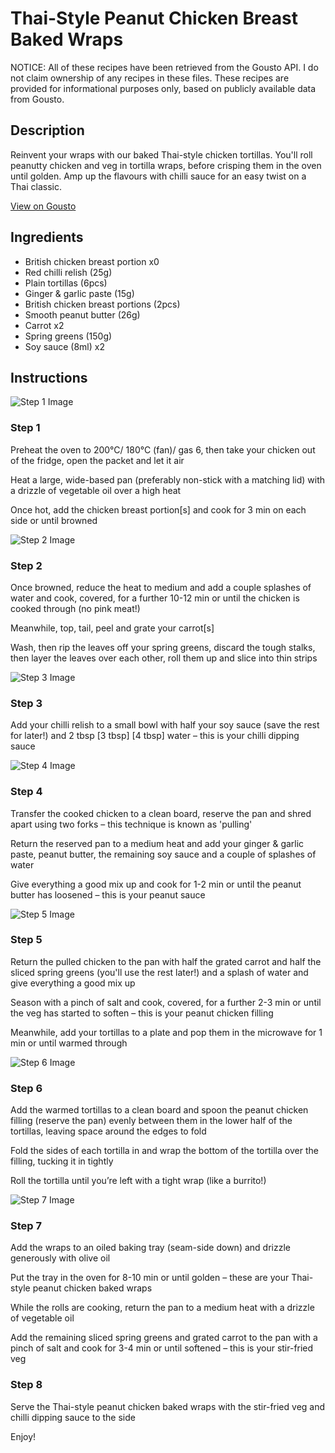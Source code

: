 # Thai-Style Peanut Chicken Breast Baked Wraps

NOTICE: All of these recipes have been retrieved from the Gousto API. I do not claim ownership of any recipes in these files. These recipes are provided for informational purposes only, based on publicly available data from Gousto.

## Description

Reinvent your wraps with our baked Thai-style chicken tortillas. You'll roll peanutty chicken and veg in tortilla wraps, before crisping them in the oven until golden. Amp up the flavours with chilli sauce for an easy twist on a Thai classic.  

[View on Gousto](https://www.gousto.co.uk/recipes/cookbook/thai-style-peanut-chicken-breast-baked-wraps)

## Ingredients

- British chicken breast portion x0
- Red chilli relish (25g)
- Plain tortillas (6pcs)
- Ginger & garlic paste (15g)
- British chicken breast portions (2pcs)
- Smooth peanut butter (26g)
- Carrot x2
- Spring greens (150g)
- Soy sauce (8ml) x2

## Instructions

![Step 1 Image](https://production-media.gousto.co.uk/cms/recipe-step-image/step-1-1681810926026-x200.jpg)

### Step 1

Preheat the oven to 200°C/ 180°C (fan)/ gas 6, then take your chicken out of the fridge, open the packet and let it air

Heat a large, wide-based pan (preferably non-stick with a matching lid) with a drizzle of vegetable oil over a high heat

Once hot, add the chicken breast portion[s] and cook for 3 min on each side or until browned

![Step 2 Image](https://production-media.gousto.co.uk/cms/recipe-step-image/Step-2-1681810929236-x200.jpg)

### Step 2

Once browned, reduce the heat to medium and add a couple splashes of water and cook, covered, for a further 10-12 min or until the chicken is cooked through (no pink meat!)

Meanwhile, top, tail, peel and grate your carrot[s]

Wash, then rip the leaves off your spring greens, discard the tough stalks, then layer the leaves over each other, roll them up and slice into thin strips

![Step 3 Image](https://production-media.gousto.co.uk/cms/recipe-step-image/Step-3-1681810933756-x200.jpg)

### Step 3

Add your chilli relish to a small bowl with half your soy sauce (save the rest for later!) and 2 tbsp <span class="text-purple">[3 tbsp]</span> <span class="text-danger">[4 tbsp]</span> water – this is your chilli dipping sauce

![Step 4 Image](https://production-media.gousto.co.uk/cms/recipe-step-image/step-4-1681810937394-x200.jpg)

### Step 4

Transfer the cooked chicken to a clean board, reserve the pan and shred apart using two forks – this technique is known as 'pulling'

Return the reserved pan to a medium heat and add your ginger & garlic paste, peanut butter, the remaining soy sauce and a couple of splashes of water

Give everything a good mix up and cook for 1-2 min or until the peanut butter has loosened – this is your peanut sauce

![Step 5 Image](https://production-media.gousto.co.uk/cms/recipe-step-image/Step-5-1681810941195-x200.jpg)

### Step 5

Return the pulled chicken to the pan with half the grated carrot and half the sliced spring greens (you'll use the rest later!) and a splash of water and give everything a good mix up

Season with a pinch of salt and cook, covered, for a further 2-3 min or until the veg has started to soften – this is your peanut chicken filling

Meanwhile, add your tortillas to a plate and pop them in the microwave for 1 min or until warmed through

![Step 6 Image](https://production-media.gousto.co.uk/cms/recipe-step-image/Step-6-1681810946486-x200.jpg)

### Step 6

Add the warmed tortillas to a clean board and spoon the peanut chicken filling (reserve the pan) evenly between them in the lower half of the tortillas, leaving space around the edges to fold

Fold the sides of each tortilla in and wrap the bottom of the tortilla over the filling, tucking it in tightly

Roll the tortilla until you’re left with a tight wrap (like a burrito!)

![Step 7 Image](https://production-media.gousto.co.uk/cms/recipe-step-image/Step-7-1681810951069-x200.jpg)

### Step 7

Add the wraps to an oiled baking tray (seam-side down) and drizzle generously with olive oil

Put the tray in the oven for 8-10 min or until golden – these are your Thai-style peanut chicken baked wraps

While the rolls are cooking, return the pan to a medium heat with a drizzle of vegetable oil

Add the remaining sliced spring greens and grated carrot to the pan with a pinch of salt and cook for 3-4 min or until softened – this is your stir-fried veg

### Step 8

Serve the Thai-style peanut chicken baked wraps with the stir-fried veg and chilli dipping sauce to the side

Enjoy!

